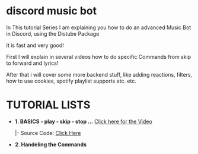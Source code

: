# discord music bot

In This tutorial Series I am explaining you how to do an advanced Music Bot in Discord, using the Distube Package

It is fast and very good!

First I will explain in several videos how to do specific Commands from skip to forward and lyrics!

After that i will cover some more backend stuff, like adding reactions, filters, how to use cookies, spotify playlist supports etc. etc.

# TUTORIAL LISTS

- **1. BASICS - play - skip - stop ...** [Click here for the Video](https://youtu.be/tF2hYHW3H4w)

    |- Source Code: [Click Here]()

- **2. Handeling the Commands**
